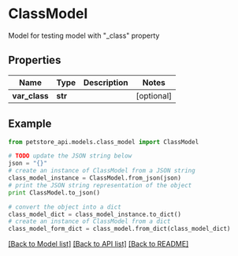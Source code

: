 # ClassModel

Model for testing model with \"_class\" property

## Properties
Name | Type | Description | Notes
------------ | ------------- | ------------- | -------------
**var_class** | **str** |  | [optional] 

## Example

```python
from petstore_api.models.class_model import ClassModel

# TODO update the JSON string below
json = "{}"
# create an instance of ClassModel from a JSON string
class_model_instance = ClassModel.from_json(json)
# print the JSON string representation of the object
print ClassModel.to_json()

# convert the object into a dict
class_model_dict = class_model_instance.to_dict()
# create an instance of ClassModel from a dict
class_model_form_dict = class_model.from_dict(class_model_dict)
```
[[Back to Model list]](../README.md#documentation-for-models) [[Back to API list]](../README.md#documentation-for-api-endpoints) [[Back to README]](../README.md)


